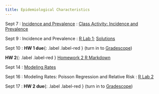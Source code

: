 ```yaml
---
title: Epidemiological Characteristics
---
```


Sept 7
: [Incidence and Prevalence](https://github.com/marievozanne/STAT244NF_class/blob/main/Introduction/2_Lec_Measures_of_Risk.pdf)
  : [Class Activity: Incidence and Prevalence](https://github.com/marievozanne/STAT244NF_class/blob/main/Introduction/2_CA_Incidence_Prevalence.pdf)

Sept 9
: Incidence and Prevalence
  : [R Lab 1](https://github.com/mhc-stat-244nf-f2021/Lab_1); [Solutions](https://github.com/mhc-stat-244nf-f2021/Lab_1_solutions)

Sept 10
: **HW 1 due**{: .label .label-red } (turn in to [Gradescope](https://gradescope.com))

**HW 2**{: .label .label-red } [Homework 2 R Markdown](https://github.com/mhc-stat-244nf-f2021/Homework_2)

Sept 14
: [Modeling Rates](https://github.com/marievozanne/STAT244NF_class/blob/main/Introduction/3_Lec_log_linear_model.pdf)

Sept 16
: Modeling Rates: Poisson Regression and Relative Risk
  : [R Lab 2](https://github.com/mhc-stat-244nf-f2021/Lab_2)

Sept 17
: **HW 2 due**{: .label .label-red } (turn in to [Gradescope](https://gradescope.com))

<!-- Oct 5
: [Linked Lists & Encapsulation](#)
  : [3.1](#), [2.2](#), [2.3](#)

Oct 6
: **Section**{: .label .label-purple }[Linked Lists](#)
  : [Solution](#)

Oct 7
: [Resizing Arrays](#)
  : [2.4](#), [2.5](#)

Oct 8
: **Lab**{: .label .label-purple } [Resizing Arrays](#)

Oct 9
: [Runtime Analysis](#)
  : [8.1](#), [8.2](#), [8.3](#), [8.4](#)
: **HW 2 due**{: .label .label-red } -->
